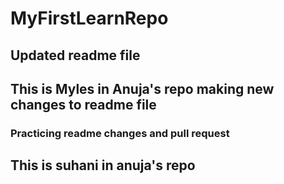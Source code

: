 # MyFirstLearnRepo
## Updated readme file
## This is Myles in Anuja's repo making new changes to readme file
### Practicing readme changes and pull request
## This is suhani in anuja's repo
